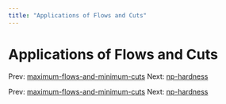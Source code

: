 ```yaml
---
title: "Applications of Flows and Cuts"
---
```


# Applications of Flows and Cuts

Prev: [maximum-flows-and-minimum-cuts](maximum-flows-and-minimum-cuts.md)
Next: [np-hardness](np-hardness.md)

Prev: [maximum-flows-and-minimum-cuts](maximum-flows-and-minimum-cuts.md)
Next: [np-hardness](np-hardness.md)
